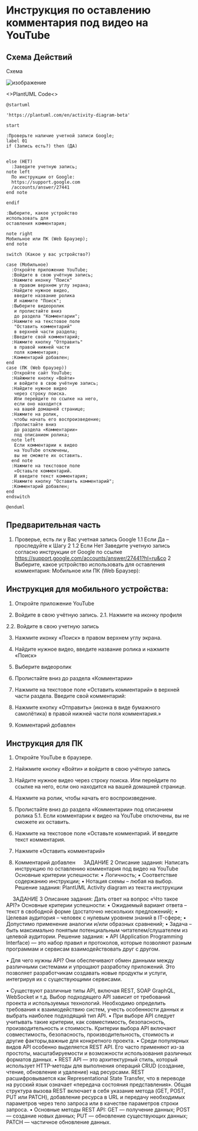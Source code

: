 # Инструкция по оставлению комментария под видео на YouTube

## Cхема Действий

<description>
  <summary>Схема</summary>
  
  ![изображение](https://github.com/user-attachments/assets/a1bd4035-2cc4-401e-b8e4-f8f1f975ca3b)
  
</description>


<description>
  
  <>PlantUML Code<>
  ```
  @startuml

'https://plantuml.com/en/activity-diagram-beta'

start

:Проверьте наличие учетной записи Google;
label 01
if (Запись есть?) then (ДА)


else (НЕТ)
    :Заведите учетную запись;
note left
    По инструкции от Google:
    https://support.google.com
    /accounts/answer/27441
end note

endif

:Выберите, какое устройство
 использовать для 
 оставления комментария;

note right
 Мобильное или ПК (Web Браузер);
end note

switch (Какое у вас устройство?)

case (Мобильное)
    :Откройте приложение YouTube;
    :Войдите в свою учётную запись;
    :Нажмите иконку "Поиск" 
     в правом верхнем углу экрана;
    :Найдите нужное видео,
     введите название ролика
     И нажмите "Поиск";
    :Выберите видеоролик 
     и пролистайте вниз 
     до раздела "Комментарии";
    :Нажмите на текстовое поле
     "Оставить комментарий"
     в верхней части раздела;
    :Введите свой комментарий;
    :Нажмите кнопку "Отправить" 
     в правой нижней части 
     поля комментария;
    :Комментарий добавлен;
end
case (ПК (Web браузер))
    :Откройте сайт YouTube;
    :Найжмите кнопку «Войти» 
     и войдите в свою учётную запись;
    :Найдите нужное видео 
     через строку поиска.
     Или перейдите по ссылке на него, 
     если оно находится 
     на вашей домашней странице;
    :Нажмите на ролик, 
     чтобы начать его воспроизведение;
    :Пролистайте вниз
     до раздела «Комментарии»
     под описанием ролика;
    note left
     Если комментарии к видео 
     на YouTube отключены, 
     вы не сможете их оставить. 
    end note
    :Нажмите на текстовое поле 
     «Оставьте комментарий.
     И введите текст комментария;
    :Нажмите кнопку "Оставить комментарий";
    :Комментарий добавлен;
end
endswitch

@enduml

  ```
</description>
    
## Предварительная часть

1.	Проверье, есть ли у Вас учетная запись Google
1.1	Если Да – проследуйте к Шагу 2
1.2 Если Нет Заведите учетную запись согласно инструкции от Google по ссылке
https://support.google.com/accounts/answer/27441?hl=ru&co
2 Выберите, какое устройство использовать для оставления комментария:
Мобильное или ПК (Web Браузер):

## Инструкция для мобильного устройства:

1.	Откройте приложение YouTube 
 
2.	Войдите в свою учётную запись.
2.1.	Нажмите на иконку профиля
 
2.2.	Войдите в свою учетную запись
 
3.	Нажмите иконку «Поиск» в правом верхнем углу экрана.
 
4.	Найдите нужное видео, введите название ролика и нажмите «Поиск» 
 
5.	Выберите видеоролик
 
6.	Пролистайте вниз до раздела «Комментарии»
 
7.	Нажмите на текстовое поле «Оставить комментарий» в верхней части раздела.
Введите свой комментарий:
 
8.	Нажмите кнопку «Отправить» (иконка в виде бумажного самолётика) в правой нижней части поля комментария.»
 
9.	Комментарий добавлен
 
## Инструкция для ПК
1.	Откройте YouTube в браузере.
 
2.	Найжмите кнопку «Войти» и войдите в свою учётную запись
 
3.	Найдите нужное видео через строку поиска.
Или перейдите по ссылке на него, если оно находится на вашей домашней странице.
 
4.	Нажмите на ролик, чтобы начать его воспроизведение.
 
5.	Пролистайте вниз до раздела «Комментарии» под описанием ролика 
5.1.	Если комментарии к видео на YouTube отключены, вы не сможете их оставить. 
 
6.	Нажмите на текстовое поле «Оставьте комментарий.
И введите текст комментария.
 
7.	Нажмите «Оставить комментарий»
  
8.	Комментарий добавлен
 
ЗАДАНИЕ 2
Описание задания:
Написать инструкцию по оставлению комментария под видео на YouTube
Основные критерии успешности:
•	Логичность;
•	Соответствие содержанию инструкции;
•	Нотация схемы – любая на выбор.
Решение задания:
PlantUML Activity diagram из текста инструкции
 
 
ЗАДАНИЕ 3 
Описание задания:
Дать ответ на вопрос «Что такое API?»
Основные критерии успешности:
•	Ожидаемый вариант ответа – текст в свободной форме (достаточно нескольких предложений);
•	Целевая аудитория – человек с нулевым уровнем знаний в IT-сфере;
•	Допустимо применение аналогии и/или образных сравнений;
•	Задача – быть максимально понятым потенциальным читателем/слушателем из целевой аудитории.
Решение задания:
•	API (Application Programming Interface) — это набор правил и протоколов, которые позволяют разным программам и сервисам взаимодействовать друг с другом.

•	Для чего нужны API?
Они обеспечивают обмен данными между различными системами и упрощают разработку приложений. Это позволяет разработчикам создавать новые продукты и услуги, интегрируя их с существующими сервисами.
 
•	Существуют различные типы API, включая REST, SOAP GraphQL, WebSocket и т.д.
Выбор подходящего API зависит от требований проекта и используемых технологий. 
Необходимо определить требования к взаимодействию систем, учесть особенности данных и выбрать наиболее подходящий тип API.
•	При выборе API следует учитывать такие критерии, как совместимость, безопасность, производительность и стоимость.
Критерии выбора API включают совместимость, безопасность, производительность, стоимость и другие факторы,важные для конкретного проекта.
•	Среди популярных видов API особенно выделяется REST API. Его часто применяют из-за простоты, масштабируемости и возможности использования различных форматов данных.
•	REST API — это архитектурный стиль, который использует HTTP-методы для выполнения операций CRUD (создание, чтение, обновление и удаление) над ресурсами.
REST расшифровывается как Representational State Transfer, что в переводе на русский язык означает «передача состояния представления».
Общая структура вызова REST включает в себя указание метода (GET, POST, PUT или PATCH), добавление ресурса в URL и передачу необходимых параметров через тело запроса или в качестве параметров строки запроса.
•	Основные методы REST API:
    GET — получение данных;
    POST — создание новых данных;
    PUT — обновление существующих данных;
    PATCH — частичное обновление данных.
